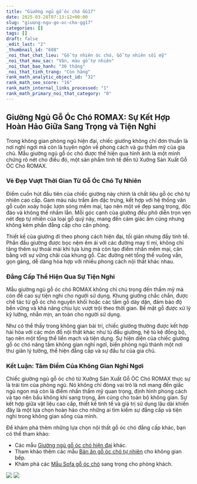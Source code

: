 ```yaml
---
title: "Giường ngủ gỗ óc chó GG17"
date: 2025-03-28T07:13:12+00:00
slug: "giuong-ngu-go-oc-cho-gg17"
categories: []
tags: []
draft: false
_edit_last: "2"
_thumbnail_id: "688"
_noi_that_chat_lieu: "Gỗ tự nhiên óc chó, Gỗ tự nhiên sồi mỹ"
_noi_that_mau_sac: "Vân, màu gỗ tự nhiên"
_noi_that_bao_hanh: "36 tháng"
_noi_that_tinh_trang: "Còn hàng"
rank_math_analytic_object_id: "32"
rank_math_seo_score: "16"
rank_math_internal_links_processed: "1"
rank_math_primary_noi_that_category: "0"
---
```

## Giường Ngủ Gỗ Óc Chó ROMAX: Sự Kết Hợp Hoàn Hảo Giữa Sang Trọng và Tiện Nghi

Trong không gian phòng ngủ hiện đại, chiếc giường không chỉ đơn thuần là nơi nghỉ ngơi mà còn là tuyên ngôn về phong cách và gu thẩm mỹ của gia chủ. Mẫu giường ngủ gỗ óc chó được thể hiện qua hình ảnh là một minh chứng rõ nét cho điều đó, một sản phẩm tinh tế đến từ Xưởng Sản Xuất Gỗ ÓC Chó ROMAX.

### Vẻ Đẹp Vượt Thời Gian Từ Gỗ Óc Chó Tự Nhiên

Điểm cuốn hút đầu tiên của chiếc giường này chính là chất liệu gỗ óc chó tự nhiên cao cấp. Gam màu nâu trầm ấm đặc trưng, kết hợp với hệ thống vân gỗ cuộn xoáy hoặc lượn sóng mềm mại, tạo nên một vẻ đẹp sang trọng, độc đáo và không thể nhầm lẫn. Mỗi góc cạnh của giường đều phô diễn trọn vẹn nét đẹp tự nhiên của loại gỗ quý này, mang đến cảm giác ấm cúng nhưng không kém phần đẳng cấp cho căn phòng.

Thiết kế của giường đi theo phong cách hiện đại, tối giản nhưng đầy tinh tế. Phần đầu giường được bọc nệm êm ái với các đường may tỉ mỉ, không chỉ tăng thêm sự thoải mái khi tựa lưng mà còn tạo điểm nhấn mềm mại, cân bằng với sự vững chãi của khung gỗ. Các đường nét tổng thể vuông vắn, gọn gàng, dễ dàng hòa hợp với nhiều phong cách nội thất khác nhau.

### Đẳng Cấp Thể Hiện Qua Sự Tiện Nghi

Mẫu giường ngủ gỗ óc chó ROMAX không chỉ chú trọng đến thẩm mỹ mà còn đề cao sự tiện nghi cho người sử dụng. Khung giường chắc chắn, được chế tác từ gỗ óc chó nguyên khối hoặc các tấm gỗ dày dặn, đảm bảo độ bền vững và khả năng chịu lực vượt trội theo thời gian. Bề mặt gỗ được xử lý kỹ lưỡng, nhẵn mịn, an toàn cho người sử dụng.

Như có thể thấy trong không gian bài trí, chiếc giường thường được kết hợp hài hòa với các món đồ nội thất khác như tủ đầu giường, hệ tủ kệ đồng bộ, tạo nên một tổng thể liền mạch và tiện dụng. Sự hiện diện của chiếc giường gỗ óc chó nâng tầm không gian nghỉ ngơi, biến phòng ngủ thành một nơi thư giãn lý tưởng, thể hiện đẳng cấp và sự đầu tư của gia chủ.

### Kết Luận: Tâm Điểm Của Không Gian Nghỉ Ngơi

Chiếc giường ngủ gỗ óc chó từ Xưởng Sản Xuất Gỗ ÓC Chó ROMAX thực sự là trái tim của phòng ngủ. Nó không chỉ đóng vai trò là nơi mang đến giấc ngủ ngon mà còn là điểm nhấn thẩm mỹ quan trọng, định hình phong cách và tạo nên bầu không khí sang trọng, ấm cúng cho toàn bộ không gian. Sự kết hợp giữa vật liệu cao cấp, thiết kế tinh tế và giá trị sử dụng lâu dài khiến đây là một lựa chọn hoàn hảo cho những ai tìm kiếm sự đẳng cấp và tiện nghi trong không gian sống của mình.

Để khám phá thêm những lựa chọn nội thất gỗ óc chó đẳng cấp khác, bạn có thể tham khảo:

* Các mẫu [Giường ngủ gỗ óc chó hiện đại](https://romax.vn/danh-muc/phong-ngu/giuong-go-oc-cho/) khác.
* Tham khảo thêm các mẫu [Bàn ăn gỗ óc chó tự nhiên](https://romax.vn/danh-muc/phong-bep/ban-an-go-oc-cho/) cho không gian bếp.
* Khám phá các [Mẫu Sofa gỗ óc chó](https://romax.vn/danh-muc/phong-khach/sofa-go-oc-cho/) sang trọng cho phòng khách.

![](https://romax.vn/wp-content/uploads/2025/03/giuong-go-oc-cho-gg17-2-1280x853.webp)
![](https://romax.vn/wp-content/uploads/2025/03/giuong-go-oc-cho-gg17-3-1280x853.webp)